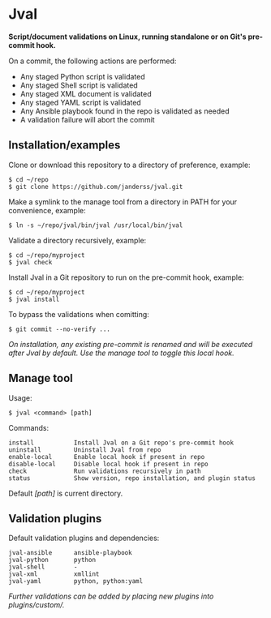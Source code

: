 # Jval #

**Script/document validations on Linux, running standalone or on Git's pre-commit hook.**

On a commit, the following actions are performed:
* Any staged Python script is validated
* Any staged Shell script is validated
* Any staged XML document is validated
* Any staged YAML script is validated
* Any Ansible playbook found in the repo is validated as needed
* A validation failure will abort the commit


## Installation/examples ##

Clone or download this repository to a directory of preference, example:
```
$ cd ~/repo
$ git clone https://github.com/janderss/jval.git
```

Make a symlink to the manage tool from a directory in PATH for your convenience, example:
```
$ ln -s ~/repo/jval/bin/jval /usr/local/bin/jval
```

Validate a directory recursively, example:
```
$ cd ~/repo/myproject
$ jval check
```

Install Jval in a Git repository to run on the pre-commit hook, example:
```
$ cd ~/repo/myproject
$ jval install
```

To bypass the validations when comitting:
```
$ git commit --no-verify ...
```

*On installation, any existing pre-commit is renamed and will be executed after Jval by default. Use the manage tool to toggle this local hook.*


## Manage tool ##

Usage:
```
$ jval <command> [path]
```

Commands:
```
install           Install Jval on a Git repo's pre-commit hook
uninstall         Uninstall Jval from repo
enable-local      Enable local hook if present in repo
disable-local     Disable local hook if present in repo
check             Run validations recursively in path
status            Show version, repo installation, and plugin status
```

Default *[path]* is current directory.


## Validation plugins ##

Default validation plugins and dependencies:
```
jval-ansible      ansible-playbook
jval-python       python
jval-shell        -
jval-xml          xmllint
jval-yaml         python, python:yaml
```

*Further validations can be added by placing new plugins into plugins/custom/.*
